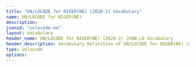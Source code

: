 ```yaml
---
title: "UN/LOCODE for NIGER(NE) (2020-2) Vocabulary"
name: UN/LOCODE for NIGER(NE) 
description: 
jsonid: "unlocode-ne"
layout: vocabulary
header_name: UN/LOCODE for NIGER(NE) (2020-2) JSON-LD Vocabulary
header_description: Vocabulary Definition of UN/LOCODE for NIGER(NE) (2020-2) semantics in HTML format. JSON-LD format is available at [unlocode-ne.jsonld](/vocabulary/unlocode-ne.jsonld)
type: unlocode
options:
---
```

